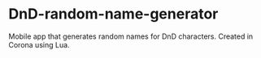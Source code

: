 # DnD-random-name-generator
Mobile app that generates random names for DnD characters. Created in Corona using Lua.
